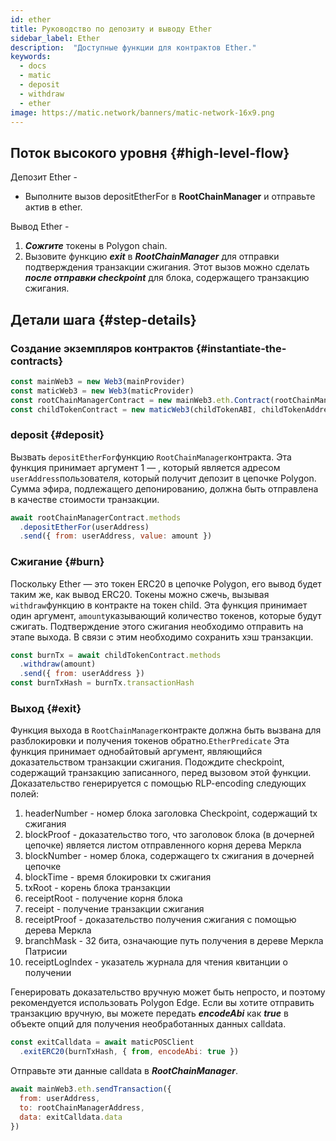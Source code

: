 ```yaml
---
id: ether
title: Руководство по депозиту и выводу Ether
sidebar_label: Ether
description:  "Доступные функции для контрактов Ether."
keywords:
  - docs
  - matic
  - deposit
  - withdraw
  - ether
image: https://matic.network/banners/matic-network-16x9.png
---
```


## Поток высокого уровня {#high-level-flow}

Депозит Ether -

- Выполните вызов depositEtherFor в **RootChainManager** и отправьте актив в ether.

Вывод Ether -

1. **_Сожгите_** токены в Polygon chain.
2. Вызовите функцию **_exit_** в **_RootChainManager_** для отправки подтверждения транзакции сжигания. Этот вызов можно сделать **_после отправки checkpoint_** для блока, содержащего транзакцию сжигания.

## Детали шага {#step-details}

### Создание экземпляров контрактов {#instantiate-the-contracts}
```js
const mainWeb3 = new Web3(mainProvider)
const maticWeb3 = new Web3(maticProvider)
const rootChainManagerContract = new mainWeb3.eth.Contract(rootChainManagerABI, rootChainManagerAddress)
const childTokenContract = new maticWeb3(childTokenABI, childTokenAddress)
```

### deposit {#deposit}
Вызвать `depositEtherFor`функцию `RootChainManager`контракта. Эта функция принимает аргумент 1 — , который является адресом `userAddress`пользователя, который получит депозит в цепочке Polygon. Сумма эфира, подлежащего депонированию, должна быть отправлена в качестве стоимости транзакции.

```js
await rootChainManagerContract.methods
  .depositEtherFor(userAddress)
  .send({ from: userAddress, value: amount })
```

### Сжигание {#burn}
Поскольку Ether — это токен ERC20 в цепочке Polygon, его вывод будет таким же, как вывод ERC20. Токены можно сжечь, вызывая `withdraw`функцию в контракте на токен child. Эта функция принимает один аргумент, `amount`указывающий количество токенов, которые будут сжигать. Подтверждение этого сжигания необходимо отправить на этапе выхода. В связи с этим необходимо сохранить хэш транзакции.
```js
const burnTx = await childTokenContract.methods
  .withdraw(amount)
  .send({ from: userAddress })
const burnTxHash = burnTx.transactionHash
```

### Выход {#exit}
Функция выхода в `RootChainManager`контракте должна быть вызвана для разблокировки и получения токенов обратно.`EtherPredicate` Эта функция принимает однобайтовый аргумент, являющийся доказательством транзакции сжигания. Подождите checkpoint, содержащий транзакцию записанного, перед вызовом этой функции. Доказательство генерируется с помощью RLP-encoding следующих полей:

1. headerNumber - номер блока заголовка Checkpoint, содержащий tx сжигания
2. blockProof - доказательство того, что заголовок блока (в дочерней цепочке) является листом отправленного корня дерева Меркла
3. blockNumber - номер блока, содержащего tx сжигания в дочерней цепочке
4. blockTime - время блокировки tx сжигания
5. txRoot - корень блока транзакции
6. receiptRoot - получение корня блока
7. receipt - получение транзакции сжигания
8. receiptProof - доказательство получения сжигания с помощью дерева Меркла
9. branchMask - 32 бита, означающие путь получения в дереве Меркла Патрисии
10. receiptLogIndex - указатель журнала для чтения квитанции о получении

Генерировать доказательство вручную может быть непросто, и поэтому рекомендуется использовать Polygon Edge. Если вы хотите отправить транзакцию вручную, вы можете передать **_encodeAbi_** как **_true_** в объекте опций для получения необработанных данных calldata.

```js
const exitCalldata = await maticPOSClient
  .exitERC20(burnTxHash, { from, encodeAbi: true })
```

Отправьте эти данные calldata в **_RootChainManager_**.
```js
await mainWeb3.eth.sendTransaction({
  from: userAddress,
  to: rootChainManagerAddress,
  data: exitCalldata.data
})
```
